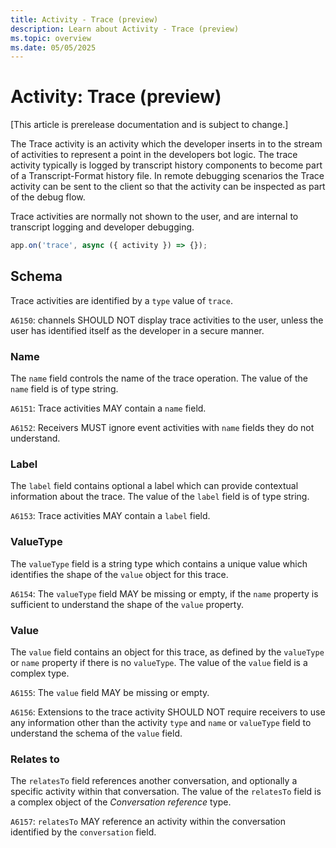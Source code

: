 ```yaml
---
title: Activity - Trace (preview)
description: Learn about Activity - Trace (preview)
ms.topic: overview
ms.date: 05/05/2025
---
```


# Activity: Trace (preview)

[This article is prerelease documentation and is subject to change.]

The Trace activity is an activity which the developer inserts in to the stream of activities to represent a point in the developers bot logic. The trace activity typically is logged by transcript history components to become part of a Transcript-Format history file. In remote debugging scenarios the Trace activity can be sent to the client so that the activity can be inspected as part of the debug flow.

Trace activities are normally not shown to the user, and are internal to transcript logging and developer debugging.

<!-- langtabs-start -->
```typescript
app.on('trace', async ({ activity }) => {});
```
<!-- langtabs-end -->

## Schema

Trace activities are identified by a `type` value of `trace`.

`A6150`: channels SHOULD NOT display trace activities to the user, unless the user has identified itself as the developer in a secure manner.

### Name

The `name` field controls the name of the trace operation. The value of the `name` field is of type string.

`A6151`: Trace activities MAY contain a `name` field.

`A6152`: Receivers MUST ignore event activities with `name` fields they do not understand.

### Label

The `label` field contains optional a label which can provide contextual information about the trace. The value of the `label` field is of type string.

`A6153`: Trace activities MAY contain a `label` field.

### ValueType

The `valueType` field is a string type which contains a unique value which identifies the shape of the `value` object for this trace.

`A6154`: The `valueType` field MAY be missing or empty, if the `name` property is sufficient to understand the shape of the `value` property.

### Value

The `value` field contains an object for this trace, as defined by the `valueType` or `name` property if there is no `valueType`. The value of the `value` field is a complex type.

`A6155`: The `value` field MAY be missing or empty.

`A6156`: Extensions to the trace activity SHOULD NOT require receivers to use any information other than the activity `type` and `name` or `valueType` field to understand the schema of the `value` field.

### Relates to

The `relatesTo` field references another conversation, and optionally a specific activity within that conversation. The value of the `relatesTo` field is a complex object of the *Conversation reference* type.

`A6157`: `relatesTo` MAY reference an activity within the conversation identified by the `conversation` field.